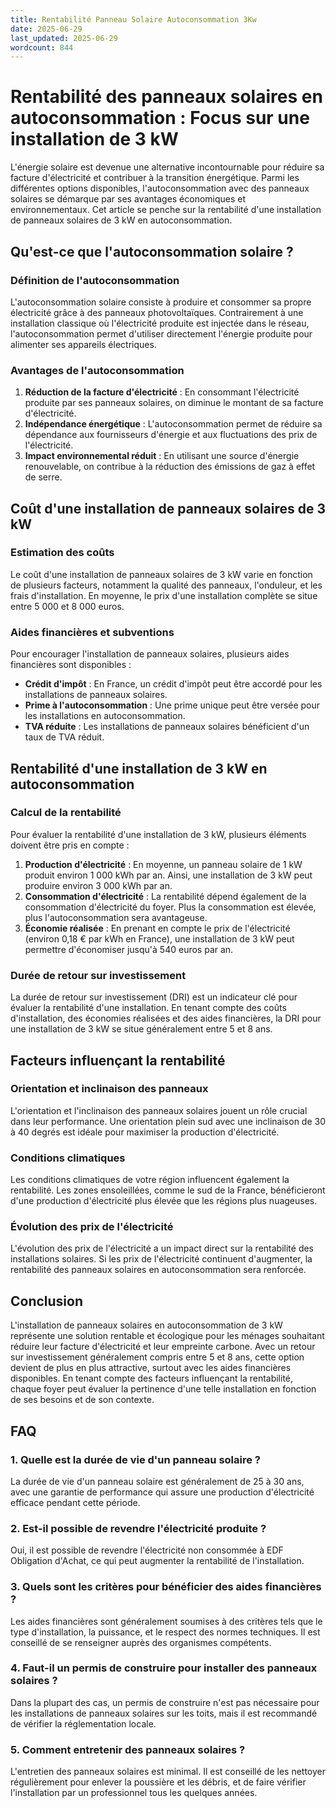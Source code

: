 ```yaml
---
title: Rentabilité Panneau Solaire Autoconsommation 3Kw
date: 2025-06-29
last_updated: 2025-06-29
wordcount: 844
---
```


# Rentabilité des panneaux solaires en autoconsommation : Focus sur une installation de 3 kW

L'énergie solaire est devenue une alternative incontournable pour réduire sa facture d'électricité et contribuer à la transition énergétique. Parmi les différentes options disponibles, l'autoconsommation avec des panneaux solaires se démarque par ses avantages économiques et environnementaux. Cet article se penche sur la rentabilité d'une installation de panneaux solaires de 3 kW en autoconsommation.

## Qu'est-ce que l'autoconsommation solaire ?

### Définition de l'autoconsommation

L'autoconsommation solaire consiste à produire et consommer sa propre électricité grâce à des panneaux photovoltaïques. Contrairement à une installation classique où l'électricité produite est injectée dans le réseau, l'autoconsommation permet d'utiliser directement l'énergie produite pour alimenter ses appareils électriques.

### Avantages de l'autoconsommation

1. **Réduction de la facture d'électricité** : En consommant l'électricité produite par ses panneaux solaires, on diminue le montant de sa facture d'électricité.
2. **Indépendance énergétique** : L'autoconsommation permet de réduire sa dépendance aux fournisseurs d'énergie et aux fluctuations des prix de l'électricité.
3. **Impact environnemental réduit** : En utilisant une source d'énergie renouvelable, on contribue à la réduction des émissions de gaz à effet de serre.

## Coût d'une installation de panneaux solaires de 3 kW

### Estimation des coûts

Le coût d'une installation de panneaux solaires de 3 kW varie en fonction de plusieurs facteurs, notamment la qualité des panneaux, l'onduleur, et les frais d'installation. En moyenne, le prix d'une installation complète se situe entre 5 000 et 8 000 euros.

### Aides financières et subventions

Pour encourager l'installation de panneaux solaires, plusieurs aides financières sont disponibles :

- **Crédit d'impôt** : En France, un crédit d'impôt peut être accordé pour les installations de panneaux solaires.
- **Prime à l'autoconsommation** : Une prime unique peut être versée pour les installations en autoconsommation.
- **TVA réduite** : Les installations de panneaux solaires bénéficient d'un taux de TVA réduit.

## Rentabilité d'une installation de 3 kW en autoconsommation

### Calcul de la rentabilité

Pour évaluer la rentabilité d'une installation de 3 kW, plusieurs éléments doivent être pris en compte :

1. **Production d'électricité** : En moyenne, un panneau solaire de 1 kW produit environ 1 000 kWh par an. Ainsi, une installation de 3 kW peut produire environ 3 000 kWh par an.
2. **Consommation d'électricité** : La rentabilité dépend également de la consommation d'électricité du foyer. Plus la consommation est élevée, plus l'autoconsommation sera avantageuse.
3. **Économie réalisée** : En prenant en compte le prix de l'électricité (environ 0,18 € par kWh en France), une installation de 3 kW peut permettre d'économiser jusqu'à 540 euros par an.

### Durée de retour sur investissement

La durée de retour sur investissement (DRI) est un indicateur clé pour évaluer la rentabilité d'une installation. En tenant compte des coûts d'installation, des économies réalisées et des aides financières, la DRI pour une installation de 3 kW se situe généralement entre 5 et 8 ans.

## Facteurs influençant la rentabilité

### Orientation et inclinaison des panneaux

L'orientation et l'inclinaison des panneaux solaires jouent un rôle crucial dans leur performance. Une orientation plein sud avec une inclinaison de 30 à 40 degrés est idéale pour maximiser la production d'électricité.

### Conditions climatiques

Les conditions climatiques de votre région influencent également la rentabilité. Les zones ensoleillées, comme le sud de la France, bénéficieront d'une production d'électricité plus élevée que les régions plus nuageuses.

### Évolution des prix de l'électricité

L'évolution des prix de l'électricité a un impact direct sur la rentabilité des installations solaires. Si les prix de l'électricité continuent d'augmenter, la rentabilité des panneaux solaires en autoconsommation sera renforcée.

## Conclusion

L'installation de panneaux solaires en autoconsommation de 3 kW représente une solution rentable et écologique pour les ménages souhaitant réduire leur facture d'électricité et leur empreinte carbone. Avec un retour sur investissement généralement compris entre 5 et 8 ans, cette option devient de plus en plus attractive, surtout avec les aides financières disponibles. En tenant compte des facteurs influençant la rentabilité, chaque foyer peut évaluer la pertinence d'une telle installation en fonction de ses besoins et de son contexte.

## FAQ

### 1. Quelle est la durée de vie d'un panneau solaire ?

La durée de vie d'un panneau solaire est généralement de 25 à 30 ans, avec une garantie de performance qui assure une production d'électricité efficace pendant cette période.

### 2. Est-il possible de revendre l'électricité produite ?

Oui, il est possible de revendre l'électricité non consommée à EDF Obligation d'Achat, ce qui peut augmenter la rentabilité de l'installation.

### 3. Quels sont les critères pour bénéficier des aides financières ?

Les aides financières sont généralement soumises à des critères tels que le type d'installation, la puissance, et le respect des normes techniques. Il est conseillé de se renseigner auprès des organismes compétents.

### 4. Faut-il un permis de construire pour installer des panneaux solaires ?

Dans la plupart des cas, un permis de construire n'est pas nécessaire pour les installations de panneaux solaires sur les toits, mais il est recommandé de vérifier la réglementation locale.

### 5. Comment entretenir des panneaux solaires ?

L'entretien des panneaux solaires est minimal. Il est conseillé de les nettoyer régulièrement pour enlever la poussière et les débris, et de faire vérifier l'installation par un professionnel tous les quelques années.